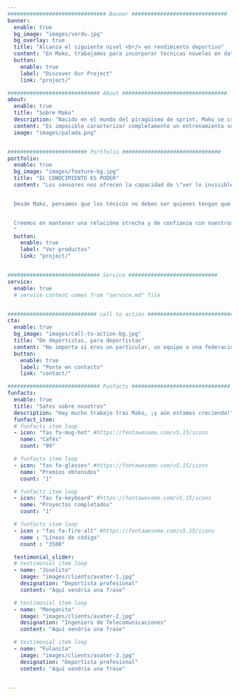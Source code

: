```yaml
---
############################### Banner ##############################
banner:
  enable: true
  bg_image: "images/verdu.jpg"
  bg_overlay: true
  title: "Alcanza el siguiente nivel <br/> en rendimiento deportivo"
  content: "En Mako, trabajamos para incorporar técnicas noveles en data science y procesado de señal al entrenamiento deportivo de alto nivel"
  button:
    enable: true
    label: "Discover Our Project"
    link: "project/"

############################# About #################################
about:
  enable: true
  title: "Sobre Mako"
  description: "Nacido en el mundo del piragüismo de sprint, Mako se creó con una meta clara: ofrecer a entrenadores y deportistas los datos que de verdad necesitan para mejorar su rendimiento"
  content: "Es imposible caracterizar completamente un entrenamiento sólo observándolo: ciertos detalles como movimientos sutiles, frecuencia cardíaca o pequeñas desviaciones de velocidad pasan desapercibidas al ojo de un entrenador. <br> En Mako, desarrollamos soluciones de software que procesan los datos en bruto adquiridos por diversos sensores para ofrecer a entrenadores y técnicos los datos precisos que necesitan para analizar el comportamiento y rendimiento de un deportista."
  image: "images/palada.png"


######################### Portfolio ###############################
portfolio:
  enable: true
  bg_image: "images/feature-bg.jpg"
  title: "EL CONOCIMIENTO ES PODER"
  content: "Los sensores nos ofrecen la capacidad de \"ver lo invisible\": mediante un procesado de datos acecuado y análisis de tendencias, es posible adquirir información sobre la actaución de un atleta en un entremaiento o competición que de otro modo pasaría completamente desapercibida.


  Desde Mako, pensamos que los ténicos no deben ser quienes tengan que interpretar datos en brutos de sensores. Es por ello que les ofrecemos soluciones a la vanguardia que les ayuda a obtener los resultados cualitativos y cuantitativos que requieren para analizar el rendimiento de un deportista.


  Creemos en mantener una relacióne strecha y de confianza con nuestros clientes para pdoer adaptar por completo el procesado y adquisición de datos a las necesidades específicas de cada equipo.
  "
  button:
    enable: true
    label: "Ver productos"
    link: "project/"


############################# Service ############################
service:
  enable: true
  # service content comes from "service.md" file


############################ call to action ###########################
cta:
  enable: true
  bg_image: "images/call-to-action-bg.jpg"
  title: "De deportistas, para deportistas"
  content: "No importa si eres un particular, un equipo o una federación: en Mako, ofrecemos soluciones de software para todo tipo de grupos  de entrenamiento<br>Si estás interesado en nuestros servicios o tienes cualqueir pregunta sobre ellos, ¡no dudes en ponerte en contacto con nosotros!"
  button:
    enable: true
    label: "Ponte en contacto"
    link: "contact/"

############################# Funfacts ###############################
funfacts:
  enable: true
  title: "Satos sobre nosotros"
  description: "Hay mucho trabajo tras Mako, ¡y aún estamos creciendo!"
  funfact_item:
  # funfacts item loop
  - icon: "fas fa-mug-hot" #https://fontawesome.com/v5.15/icons
    name: "Cafés"
    count: "99"

  # funfacts item loop
  - icon: "fas fa-glasses" #https://fontawesome.com/v5.15/icons
    name: "Premios obtenidos"
    count: "1"

  # funfacts item loop
  - icon: "fas fa-keyboard" #https://fontawesome.com/v5.15/icons
    name: "Proyectos completados"
    count: "1"

  # funfacts item loop
  - icon : "fas fa-fire-alt" #https://fontawesome.com/v5.15/icons
    name : "Líneas de código"
    count : "3500"

  testimonial_slider:
  # testimonial item loop
  - name: "Joselito"
    image: "images/clients/avater-1.jpg"
    designation: "Deportista profesional"
    content: "Aquí vendría una frase"

  # testimonial item loop
  - name: "Menganito"
    image: "images/clients/avater-2.jpg"
    designation: "Ingeniero de Telecomunicaciones"
    content: "Aquí vendría una frase"

  # testimonial item loop
  - name: "Fulanita"
    image: "images/clients/avater-3.jpg"
    designation: "Deportista profesional"
    content: "Aquí vendría una frase"


---
```


